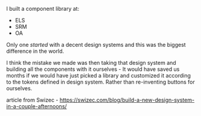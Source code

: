 I built a component library at:

- ELS
- SRM
- OA

Only one _started_ with a decent design systems and this was the biggest difference in the world.

I think the mistake we made was then taking that design system and building all the components with it ourselves - It would have saved us months if we would have just picked a library and customized it according to the tokens defined in design system. Rather than re-inventing buttons for ourselves.

article from Swizec - https://swizec.com/blog/build-a-new-design-system-in-a-couple-afternoons/
